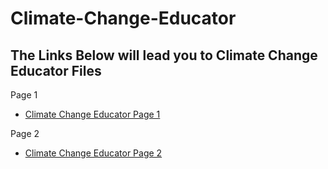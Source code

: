 # Climate-Change-Educator
## The Links Below will lead you to Climate Change Educator Files

Page 1
- [Climate Change Educator Page 1](https://github.com/zaidmukaddam/Climate_Change_Educator_Page1)

Page 2
- [Climate Change Educator Page 2](https://github.com/zaidmukaddam/Climate_Change_Educator_Page2)

